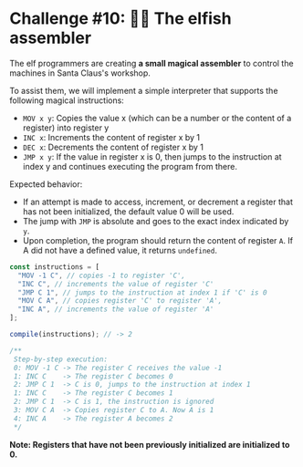 # Challenge #10: 👩‍💻 The elfish assembler

The elf programmers are creating **a small magical assembler** to control the machines in Santa Claus's workshop.

To assist them, we will implement a simple interpreter that supports the following magical instructions:

- `MOV x y`: Copies the value x (which can be a number or the content of a register) into register y
- `INC x`: Increments the content of register x by 1
- `DEC x`: Decrements the content of register x by 1
- `JMP x y`: If the value in register x is 0, then jumps to the instruction at index y and continues executing the program from there.

Expected behavior:

- If an attempt is made to access, increment, or decrement a register that has not been initialized, the default value 0 will be used.
- The jump with `JMP` is absolute and goes to the exact index indicated by `y`.
- Upon completion, the program should return the content of register `A`. If A did not have a defined value, it returns `undefined`.

```javascript
const instructions = [
  "MOV -1 C", // copies -1 to register 'C',
  "INC C", // increments the value of register 'C'
  "JMP C 1", // jumps to the instruction at index 1 if 'C' is 0
  "MOV C A", // copies register 'C' to register 'A',
  "INC A", // increments the value of register 'A'
];

compile(instructions); // -> 2

/**
 Step-by-step execution:
 0: MOV -1 C -> The register C receives the value -1
 1: INC C    -> The register C becomes 0
 2: JMP C 1  -> C is 0, jumps to the instruction at index 1
 1: INC C    -> The register C becomes 1
 2: JMP C 1  -> C is 1, the instruction is ignored
 3: MOV C A  -> Copies register C to A. Now A is 1
 4: INC A    -> The register A becomes 2
 */
```

**Note: Registers that have not been previously initialized are initialized to 0.**
